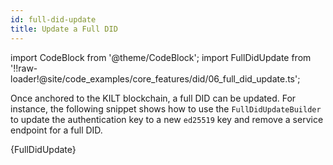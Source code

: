 ```yaml
---
id: full-did-update
title: Update a Full DID
---
```


import CodeBlock from '@theme/CodeBlock';
import FullDidUpdate from '!!raw-loader!@site/code_examples/core_features/did/06_full_did_update.ts';

Once anchored to the KILT blockchain, a full DID can be updated.
For instance, the following snippet shows how to use the `FullDidUpdateBuilder` to update the authentication key to a new `ed25519` key and remove a service endpoint for a full DID.

<CodeBlock className="language-ts">
  {FullDidUpdate}
</CodeBlock>